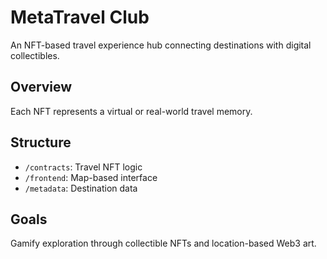 # MetaTravel Club
An NFT-based travel experience hub connecting destinations with digital collectibles.

## Overview
Each NFT represents a virtual or real-world travel memory.

## Structure
- `/contracts`: Travel NFT logic  
- `/frontend`: Map-based interface  
- `/metadata`: Destination data  

## Goals
Gamify exploration through collectible NFTs and location-based Web3 art.
